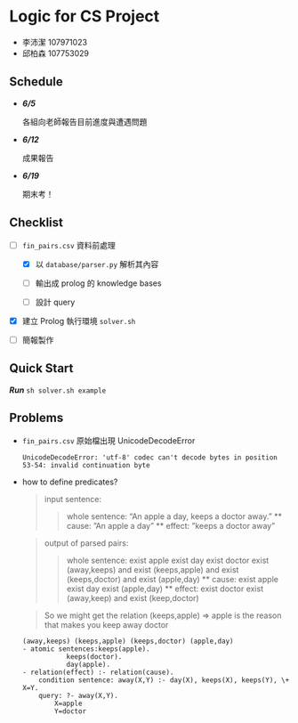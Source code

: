 # Logic for CS Project

- 李沛潔 107971023
- 邱柏森 107753029

## Schedule

- ***6/5***

	各組向老師報告目前進度與遭遇問題

- ***6/12***

	成果報告

- ***6/19***

	期末考！

## Checklist

- [ ] `fin_pairs.csv` 資料前處理

	- [x] 以 `database/parser.py` 解析其內容

	- [ ] 輸出成 prolog 的 knowledge bases

	- [ ] 設計 query

- [x] 建立 Prolog 執行環境 `solver.sh`

- [ ] 簡報製作

## Quick Start

***Run*** `sh solver.sh example`

## Problems

- `fin_pairs.csv` 原始檔出現 UnicodeDecodeError

	```
	UnicodeDecodeError: 'utf-8' codec can't decode bytes in position 53-54: invalid continuation byte
	```

- how to define predicates?

	> input sentence:
	>> whole sentence: “An apple a day, keeps a doctor away.”
		    ** cause: ”An apple a day”
		    ** effect: ”keeps a doctor away”

	> output of parsed pairs:
	>> whole sentence: exist apple exist day exist doctor exist (away,keeps) and exist (keeps,apple) and exist (keeps,doctor) and exist (apple,day)
		    ** cause: exist apple exist day exist (apple,day)
		    ** effect: exist doctor exist (away,keep) and exist (keep,doctor)

	> So we might get the relation (keeps,apple) => apple is the reason that makes you keep away doctor

    ```
    (away,keeps) (keeps,apple) (keeps,doctor) (apple,day)
	- atomic sentences:keeps(apple).
			   keeps(doctor).
		 	   day(apple).
	- relation(effect) :- relation(cause).
		condition sentence: away(X,Y) :- day(X), keeps(X), keeps(Y), \+ X=Y.
		query: ?- away(X,Y).
			X=apple
			Y=doctor
    ```
